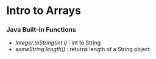 # Intro to Arrays

### Java Built-in Functions
- _Integer.toString(int i)_ : int to String
- _someString.length()_ : returns length of a String object
